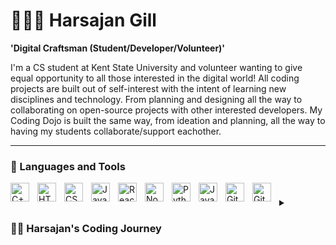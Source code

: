 # ⛹🏽‍♂️ Harsajan Gill

**'Digital Craftsman (Student/Developer/Volunteer)'**

I'm a CS student at Kent State University and volunteer wanting to give equal opportunity to all those interested in the digital world! All coding projects are built out of self-interest with the intent of learning new disciplines and technology. From planning and designing all the way to collaborating on open-source projects with other interested developers. My Coding Dojo is built the same way, from ideation and planning, all the way to having my students collaborate/support eachother. 

---

### 🧰 Languages and Tools

<img align="left" alt="C++" width="30px" style="padding-right:10px;" src="https://cdn.jsdelivr.net/gh/devicons/devicon/icons/cplusplus/cplusplus-line.svg" />
<img align="left" alt="HTML" width="30px" style="padding-right:10px;" src="https://cdn.jsdelivr.net/gh/devicons/devicon/icons/html5/html5-plain.svg" />
<img align="left" alt="CSS" width="30px" style="padding-right:10px;" src="https://cdn.jsdelivr.net/gh/devicons/devicon/icons/css3/css3-plain.svg" />
<img align="left" alt="JavaScript" width="30px" style="padding-right:10px;" src="https://cdn.jsdelivr.net/gh/devicons/devicon/icons/javascript/javascript-plain.svg" />
<img align="left" alt="React" width="30px" style="padding-right:10px;" src="https://cdn.jsdelivr.net/gh/devicons/devicon/icons/react/react-original.svg" />
<img align="left" alt="NodeJS" width="30px" style="padding-right:10px;" src="https://cdn.jsdelivr.net/gh/devicons/devicon/icons/nodejs/nodejs-original.svg" />
<img align="left" alt="Python" width="30px" style="padding-right:10px;" src="https://cdn.jsdelivr.net/gh/devicons/devicon/icons/python/python-plain.svg" />
<img align="left" alt="Java" width="30px" style="padding-right:10px;" src="https://cdn.jsdelivr.net/gh/devicons/devicon/icons/java/java-original.svg"/>
<img align="left" alt="Git" width="30px" style="padding-right:10px;" src="https://cdn.jsdelivr.net/gh/devicons/devicon/icons/git/git-original.svg" />
<img align="left" alt="GitHub" width="30px" style="padding-right:10px;" src="https://cdn.jsdelivr.net/gh/devicons/devicon/icons/github/github-original.svg" />

#

<details>
 <summary><h3>👨‍💻 Harsajan's Coding Journey</h3></summary>
   I started my coding journey just recently 2 years ago as a naive biology student with a passion to create, aid others, and learn everything I could about the world of computer science - code, theory, and volunteer. And all the while, teaching myself front-end development with a dream to help struggling businesses create a presence via a unique frontend. Once switching to Computer Science I've learned so much through object-oriented programming, discrete mathematics, algorithm design, database creation, and software engineering. All catering to my skills in C++ and Java. Sadly I had to put aside my dreams of learning front-end development for holiday breaks, therefore most projects I create in my free time are used to learn new technology - recently web3 development. This dream will come to fruition by 2023 due to the measure I'm putting in place now until I graduate. Don't wait up, because I'm coming. 
